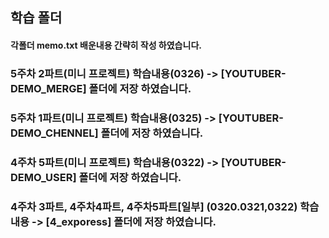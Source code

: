 ## 학습 폴더

#### 각폴더 memo.txt 배운내용 간략히 작성 하였습니다.

### 5주차 2파트(미니 프로젝트) 학습내용(0326) -> [YOUTUBER-DEMO_MERGE] 폴더에 저장 하였습니다.

### 5주차 1파트(미니 프로젝트) 학습내용(0325) -> [YOUTUBER-DEMO_CHENNEL] 폴더에 저장 하였습니다.

### 4주차 5파트(미니 프로젝트) 학습내용(0322) -> [YOUTUBER-DEMO_USER] 폴더에 저장 하였습니다.

### 4주차 3파트, 4주차4파트, 4주차5파트[일부] (0320.0321,0322) 학습내용 -> [4_exporess] 폴더에 저장 하였습니다.







